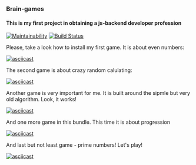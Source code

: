 ### Brain-games

#### This is my first project in obtaining a js-backend developer profession

[![Maintainability](https://api.codeclimate.com/v1/badges/895e61d65229bd719d8d/maintainability)](https://codeclimate.com/github/nedareka/backend-project-lvl1/maintainability)
[![Build Status](https://travis-ci.org/nedareka/backend-project-lvl1.svg?branch=master)](https://travis-ci.org/nedareka/backend-project-lvl1)

Please, take a look how to install my first game. It is about even numbers:

[![asciicast](https://asciinema.org/a/tmEWSexT09rkQBVgCc8BSWE5h.svg)](https://asciinema.org/a/tmEWSexT09rkQBVgCc8BSWE5h)

The second game is about crazy random calulating:

[![asciicast](https://asciinema.org/a/Ggkq7O4lk1HorEFz0w8DtYQQg.svg)](https://asciinema.org/a/Ggkq7O4lk1HorEFz0w8DtYQQg)

Another game is very important for me. It is built around the sipmle but very old algorithm. Look, it works!

[![asciicast](https://asciinema.org/a/eBJA5INTFTKXEezkT2wR61YPt.svg)](https://asciinema.org/a/eBJA5INTFTKXEezkT2wR61YPt)

And one more game in this bundle. This time it is about progression

[![asciicast](https://asciinema.org/a/JuIPLx3oaYj2LvWHnb8GbUX5W.svg)](https://asciinema.org/a/JuIPLx3oaYj2LvWHnb8GbUX5W)

And last but not least game - prime numbers! Let's play!

[![asciicast](https://asciinema.org/a/zOpvaOR2tU6KrdRRXVf2U0thC.svg)](https://asciinema.org/a/zOpvaOR2tU6KrdRRXVf2U0thC)

